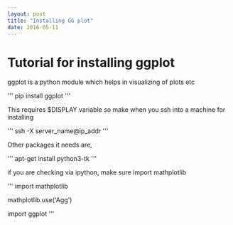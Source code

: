 ```yaml
---
layout: post
title: "Installing GG plot"
date: 2016-05-11
---
```


# Tutorial for installing ggplot

ggplot is a python module which helps in visualizing of plots etc

'''
pip install ggplot
'''

This requires $DISPLAY variable so make when you ssh into a machine for installing 

'''
ssh -X server_name@ip_addr
'''

Other packages it needs are,

'''
apt-get install python3-tk
'''

if you are checking via ipython, make sure import mathplotlib

'''
import mathplotlib

mathplotlib.use('Agg')

import ggplot
'''
